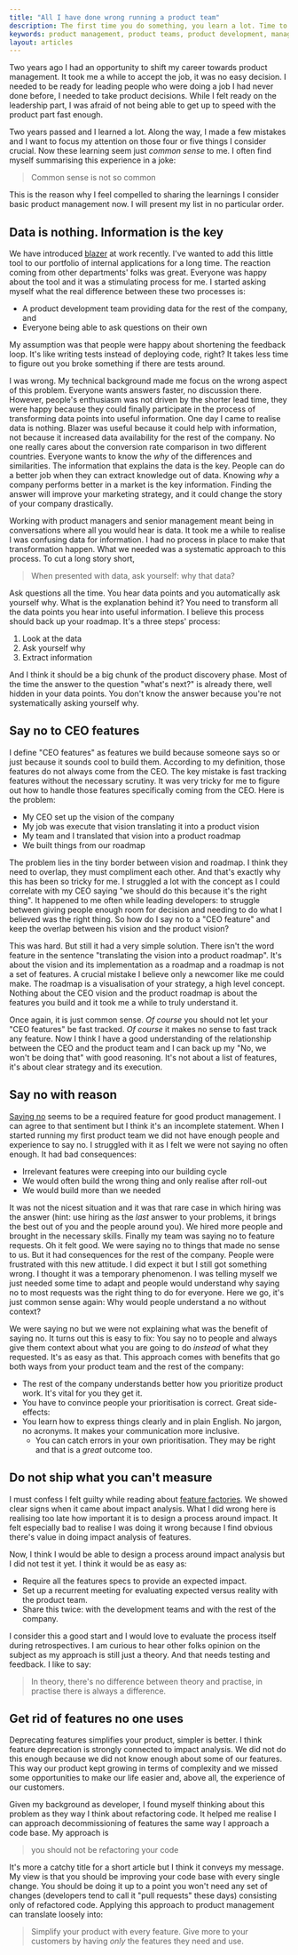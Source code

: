```yaml
---
title: "All I have done wrong running a product team"
description: The first time you do something, you learn a lot. Time to share that.
keywords: product management, product teams, product development, management
layout: articles
---
```


Two years ago I had an opportunity to shift my career towards product
management. It took me a while to accept the job, it was no easy decision. I
needed to be ready for leading people who were doing a job I had never done
before, I needed to take product decisions. While I felt ready on the
leadership part, I was afraid of not being able to get up to speed with the
product part fast enough.

Two years passed and I learned a lot. Along the way, I made a few mistakes and
I want to focus my attention on those four or five things I consider crucial.
Now these learning seem just _common sense_ to me. I often find myself
summarising this experience in a joke:

> Common sense is not so common

This is the reason why I feel compelled to sharing the learnings I consider
basic product management now. I will present my list in no particular order.

## Data is nothing. Information is the key

We have introduced [blazer](https://github.com/ankane/blazer) at work
recently. I've wanted to add this little tool to our portfolio of internal
applications for a long time. The reaction coming from other departments'
folks was great. Everyone was happy about the tool and it was a stimulating
process for me. I started asking myself what the real difference between these
two processes is:

- A product development team providing data for the rest of the company, and
- Everyone being able to ask questions on their own

My assumption was that people were happy about shortening the feedback loop.
It's like writing tests instead of deploying code, right? It takes less time
to figure out you broke something if there are tests around.

I was wrong. My technical background made me focus on the wrong aspect of this
problem. Everyone wants answers faster, no discussion there. However, people's
enthusiasm was not driven by the shorter lead time, they were happy because
they could finally participate in the process of transforming data points into
useful information. One day I came to realise data is nothing. Blazer was
useful because it could help with information, not because it increased data
availability for the rest of the company. No one really cares about the
conversion rate comparison in two different countries. Everyone wants to know
the *why* of the differences and similarities. The information that explains
the data is the key. People can do a better job when they can extract
knowledge out of data. Knowing _why_ a company performs better in a market is
the key information. Finding the answer will improve your marketing strategy,
and it could change the story of your company drastically.

Working with product managers and senior management meant being in
conversations where all you would hear is data. It took me a while to realise
I was confusing data for information. I had no process in place to make that
transformation happen. What we needed was a systematic approach to this
process. To cut a long story short,

> When presented with data, ask yourself: why that data?

Ask questions all the time. You hear data points and you automatically ask
yourself why. What is the explanation behind it? You need to transform all the
data points you hear into useful information. I believe this process should
back up your roadmap. It's a three steps' process:

1. Look at the data
2. Ask yourself why
3. Extract information

And I think it should be a big chunk of the product discovery phase. Most of
the time the answer to the question "what's next?" is already there, well
hidden in your data points. You don't know the answer because you're not
systematically asking yourself why.

## Say no to CEO features

I define "CEO features" as features we build because someone says so or just
because it sounds cool to build them. According to my definition, those
features do not always come from the CEO. The key mistake is fast tracking
features without the necessary scrutiny. It was very tricky for me to figure
out how to handle those features specifically coming from the CEO. Here is the
problem:

- My CEO set up the vision of the company
- My job was execute that vision translating it into a product vision
- My team and I translated that vision into a product roadmap
- We built things from our roadmap

The problem lies in the tiny border between vision and roadmap. I think they
need to overlap, they must compliment each other. And that's exactly why this
has been so tricky for me. I struggled a lot with the concept as I could
correlate with my CEO saying "we should do this because it's the right thing".
It happened to me often while leading developers: to struggle between giving
people enough room for decision and needing to do what I believed was the
right thing. So how do I say no to a "CEO feature" and keep the overlap
between his vision and the product vision?

This was hard. But still it had a very simple solution. There isn't the word
feature in the sentence "translating the vision into a product roadmap". It's
about the vision and its implementation as a roadmap and a roadmap is not a
set of features. A crucial mistake I believe only a newcomer like me could
make. The roadmap is a visualisation of your strategy, a high level concept.
Nothing about the CEO vision and the product roadmap is about the features you
build and it took me a while to truly understand it.

Once again, it is just common sense. _Of course_ you should not let your "CEO
features" be fast tracked. _Of course_ it makes no sense to fast track any
feature. Now I think I have a good understanding of the relationship between
the CEO and the product team and I can back up my "No, we won't be doing that"
with good reasoning. It's not about a list of features, it's about clear
strategy and its execution.

## Say no with reason

[Saying no](https://duckduckgo.com/?q=saying+no+product+managment&ia=web)
seems to be a required feature for good product management. I can agree to
that sentiment but I think it's an incomplete statement. When I started
running my first product team we did not have enough people and experience to
say no. I struggled with it as I felt we were not saying no often enough. It
had bad consequences:

- Irrelevant features were creeping into our building cycle
- We would often build the wrong thing and only realise after roll-out
- We would build more than we needed

It was not the nicest situation and it was that rare case in which hiring was
the answer (hint: use hiring as the _last_ answer to your problems, it brings
    the best out of you and the people around you). We hired more people and
brought in the necessary skills. Finally my team was saying no to feature
requests. Oh it felt good. We were saying no to things that made no sense to
us. But it had consequences for the rest of the company. People were
frustrated with this new attitude. I did expect it but I still got something
wrong. I thought it was a temporary phenomenon. I was telling myself we just
needed some time to adapt and people would understand why saying no to most
requests was the right thing to do for everyone. Here we go, it's just common
sense again: Why would people understand a no without context?

We were saying no but we were not explaining what was the benefit of saying
no. It turns out this is easy to fix: You say no to people and always give
them context about what you are going to do *instead* of what they requested.
It's as easy as that. This approach comes with benefits that go both ways from
your product team and the rest of the company:

- The rest of the company understands better how you prioritize product work.
It's vital for you they get it.
- You have to convince people your prioritisation is correct. Great
side-effects:
- You learn how to express things clearly and in plain English. No jargon,
  no acronyms. It makes your communication more inclusive.
  - You can catch errors in your own prioritisation. They may be right and
  that is a *great* outcome too.

## Do not ship what you can't measure

I must confess I felt guilty while reading about [feature
factories](https://hackernoon.com/12-signs-youre-working-in-a-feature-factory-44a5b938d6a2#.wkyer1gmt).
We showed clear signs when it came about impact analysis. What I did wrong
here is realising too late how important it is to design a process around
impact. It felt especially bad to realise I was doing it wrong because I find
obvious there's value in doing impact analysis of features.

Now, I think I would be able to design a process around impact analysis but
I did not test it yet. I think it would be as easy as:

- Require all the features specs to provide an expected impact.
- Set up a recurrent meeting for evaluating expected versus reality with the
product team.
- Share this twice: with the development teams and with the rest of the
company.

I consider this a good start and I would love to evaluate the process itself
during retrospectives. I am curious to hear other folks opinion on the subject
as my approach is still just a theory. And that needs testing and feedback.
I like to say:

> In theory, there's no difference between theory and practise, in practise
> there is always a difference.

## Get rid of features no one uses

Deprecating features simplifies your product, simpler is better. I think
feature deprecation is strongly connected to impact analysis. We did not do
this enough because we did not know enough about some of our features. This
way our product kept growing in terms of complexity and we missed some
opportunities to make our life easier and, above all, the experience of our
customers.

Given my background as developer, I found myself thinking about this problem
as they way I think about refactoring code. It helped me realise I can
approach decommissioning of features the same way I approach a code base. My
approach is

> you should not be refactoring your code

It's more a catchy title for a short article but I think it conveys my
message. My view is that you should be improving your code base with every
single change. You should be doing it up to a point you won't need any set of
changes (developers tend to call it "pull requests" these days) consisting
only of refactored code. Applying this approach to product management can
translate loosely into:

> Simplify your product with every feature. Give more to your customers by
> having *only* the features they need and use.
